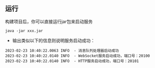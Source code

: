 ## 运行
构建项目后，你可以直接运行jar包来启动服务
```
java -jar xxx.jar
```
- 输出类似以下的信息则说明服务启动成功：
```
2023-02-23 10:40:22.0063 INFO  - 消息队列处理器启动成功
2023-02-23 10:40:22.0140 INFO  - WebSocket服务启动成功，端口号：20100
2023-02-23 10:40:22.0140 INFO  - HTTP服务启动成功，端口号：20101
```